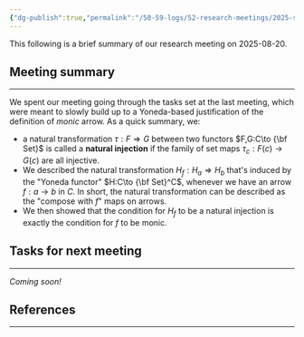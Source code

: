```yaml
---
{"dg-publish":true,"permalink":"/50-59-logs/52-research-meetings/2025-summer/reu-2-lena-and-liya/reu-meeting-2025-08-20/","updated":"2025-08-22T11:23:05-07:00"}
---
```


This following is a brief summary of our research meeting on 2025-08-20.

## Meeting summary
---

We spent our meeting going through the tasks set at the last meeting, which were meant to slowly build up to a Yoneda-based justification of the definition of *monic* arrow. As a quick summary, we:
- a natural transformation $\tau:F\Rightarrow G$ between two functors $F,G:C\to {\bf Set}$ is called a **natural injection** if the family of set maps $\tau_c:F(c)\to G(c)$ are all injective.
- We described the natural transformation $H_f:H_a\Rightarrow H_b$ that's induced by the "Yoneda functor" $H:C\to {\bf Set}^C$, whenever we have an arrow $f:a\to b$ in $C$. In short, the natural transformation can be described as the "compose with $f$" maps on arrows.
- We then showed that the condition for $H_f$ to be a natural injection is exactly the condition for $f$ to be monic.



## Tasks for next meeting
---

*Coming soon!*

## References
---

